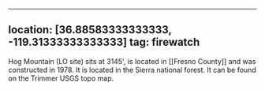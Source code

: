 
---
location: [36.88583333333333, -119.31333333333333]
tag: firewatch
---

Hog Mountain (LO site) sits at 3145', is located in [[Fresno County]] and was constructed in 1978. It is located in the Sierra national forest. It can be found on the Trimmer USGS topo map.
